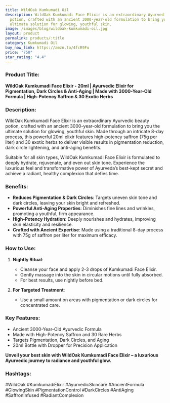 ```yaml
---
title: WildOak Kumkumadi Oil
description: WildOak Kumkumadi Face Elixir is an extraordinary Ayurvedic beauty
  potion, crafted with an ancient 3000-year-old formulation to bring you the
  ultimate solution for glowing, youthful skin.
image: /images/blog/wildoak-kumkumadi-oil.jpg
layout: product
permalink: products/:title
category: Kumkumadi Oil
buy_now_link: https://amzn.to/4fcR9Fu
price: "750"
star_rating: "4.4"
---
```

### Product Title:
**WildOak Kumkumadi Face Elixir - 20ml | Ayurvedic Elixir for Pigmentation, Dark Circles & Anti-Aging | Made with 3000-Year-Old Formula | High-Potency Saffron & 30 Exotic Herbs**

### Description:
WildOak Kumkumadi Face Elixir is an extraordinary Ayurvedic beauty potion, crafted with an ancient 3000-year-old formulation to bring you the ultimate solution for glowing, youthful skin. Made through an intricate 8-day process, this powerful 20ml elixir features high-potency saffron (75g per liter) and 30 exotic herbs to deliver visible results in pigmentation reduction, dark circle lightening, and anti-aging benefits.

Suitable for all skin types, WildOak Kumkumadi Face Elixir is formulated to deeply hydrate, rejuvenate, and even out skin tone. Experience the luxurious feel and transformative power of Ayurveda’s best-kept secret and achieve a radiant, healthy complexion that defies time.

### Benefits:
- **Reduces Pigmentation & Dark Circles**: Targets uneven skin tone and dark circles, leaving your skin bright and refreshed.
- **Powerful Anti-Aging Properties**: Diminishes fine lines and wrinkles, promoting a youthful, firm appearance.
- **High-Potency Hydration**: Deeply nourishes and hydrates, improving skin elasticity and resilience.
- **Crafted with Ancient Expertise**: Made using a traditional 8-day process with 75g of saffron per liter for maximum efficacy.

### How to Use:
1. **Nightly Ritual**:
   - Cleanse your face and apply 2-3 drops of Kumkumadi Face Elixir.
   - Gently massage into the skin in circular motions until fully absorbed.
   - For best results, use nightly before bed.

2. **For Targeted Treatment**:
   - Use a small amount on areas with pigmentation or dark circles for concentrated care.

### Key Features:
- Ancient 3000-Year-Old Ayurvedic Formula
- Made with High-Potency Saffron and 30 Rare Herbs
- Targets Pigmentation, Dark Circles, and Aging
- 20ml Bottle with Dropper for Precision Application

**Unveil your best skin with WildOak Kumkumadi Face Elixir – a luxurious Ayurvedic journey to radiance and youthful glow.**

### Hashtags:
#WildOak #KumkumadiElixir #AyurvedicSkincare #AncientFormula #GlowingSkin #PigmentationControl #DarkCircles #AntiAging #SaffronInfused #RadiantComplexion
